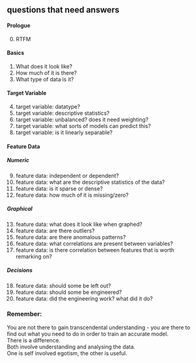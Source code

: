## questions that need answers
#### Prologue
0. RTFM

#### Basics
1. What does it look like? 
2. How much of it is there?
3. What type of data is it?

#### Target Variable
4. target variable: datatype? 
5. target variable: descriptive statistics? 
6. target variable: unbalanced? does it need weighting? 
7. target variable: what sorts of models can predict this? 
8. target variable: is it linearly separable?

#### Feature Data
##### Numeric
9. feature data: independent or dependent?
10. feature data: what are the descriptive statistics of the data? 
11. feature data: is it sparse or dense? 
12. feature data: how much of it is missing/zero? 

##### Graphical
13. feature data: what does it look like when graphed? 
14. feature data: are there outliers? 
15. feature data: are there anomalous patterns? 
16. feature data: what correlations are present between variables? 
17. feature data: is there correlation between features that is worth remarking on? 

##### Decisions
18. feature data: should some be left out?
19. feature data: should some be engineered? 
20. feature data: did the engineering work? what did it do? 

### Remember:
You are not there to gain transcendental understanding - you are there to find out what you need to do in order to train an accurate model.  
There is a difference.  
Both involve understanding and analysing the data.  
One is self involved egotism, the other is useful. 
